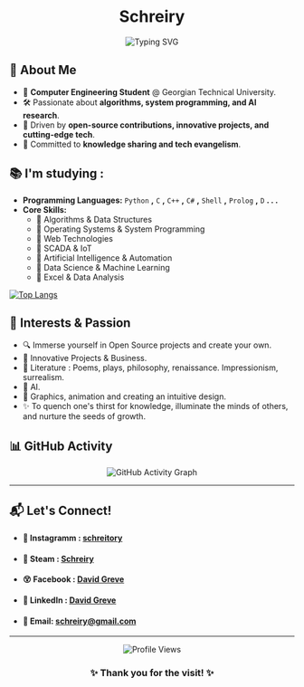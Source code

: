 <h1 align="center"> Schreiry</h1>


<p align="center">
  <img src="https://readme-typing-svg.demolab.com?font=Fira+Code&size=22&duration=3000&pause=500&color=%2336BCF7&center=true&width=670&lines=They+say+Text+is+the+best+source+of+infomraton!?;All+Right,Enjoy+your+reading+and+Welcome!;Here,+a+little+and+modestly+about+me" alt="Typing SVG" />
</p>



## 🧠 **About Me**
- 🔭 **Computer Engineering Student** @ Georgian Technical University.
- 🛠 Passionate about **algorithms, system programming, and AI research**.
- 🎯 Driven by **open-source contributions, innovative projects, and cutting-edge tech**.
- 🚀 Committed to **knowledge sharing and tech evangelism**.



 
## 📚 I'm studying :

- **Programming Languages:** `Python` **,** `C` **,** `C++` **,** `C#` **,** `Shell` **,** `Prolog` **,** `D` **. . .**
- **Core Skills:**
  - 🔹 Algorithms & Data Structures
  - 🔹 Operating Systems & System Programming
  - 🔹 Web Technologies
  - 🔹 SCADA & IoT
  - 🔹 Artificial Intelligence & Automation
  - 🔹 Data Science & Machine Learning
  - 🔹 Excel & Data Analysis



[![Top Langs](https://github-readme-stats.vercel.app/api/top-langs/?username=Schreiry&layout=donut&theme=github_dark)](https://github.com/anuraghazra/github-readme-stats)






## 🎯 **Interests & Passion**
- 🔍 Immerse yourself in Open Source projects and create your own.
- 🦄 Innovative Projects & Business.
- 📖 Literature : Poems, plays, philosophy, renaissance. Impressionism, surrealism.
- 👾 AI.
- 🎨 Graphics, animation and creating an intuitive design.
- ✨ To quench one's thirst for knowledge, illuminate the minds of others, and nurture the seeds of growth.



## 📊 **GitHub Activity**

<p align="center">
  <img src="https://github-readme-activity-graph.vercel.app/graph?username=Schreiry&theme=github-dark" alt="GitHub Activity Graph" />
</p>

---

## 📬 **Let's Connect!**
- #### 📸 Instagramm : [schreitory](https://www.instagram.com/schreitory/)
- #### 🚂 Steam : [Schreiry](https://steamcommunity.com/profiles/76561199262537312/)
- #### 😵 Facebook : [David Greve](https://www.facebook.com/Schreitory)
- #### 💼 LinkedIn : [David Greve](https://www.linkedin.com/in/schreiry/)
- #### 📧 Email: schreiry@gmail.com

---

<p align="center">
  <img src="https://komarev.com/ghpvc/?username=Schreiry&color=green" alt="Profile Views" />
</p>

<h3 align="center">✨ Thank you for the visit! ✨</h3>


